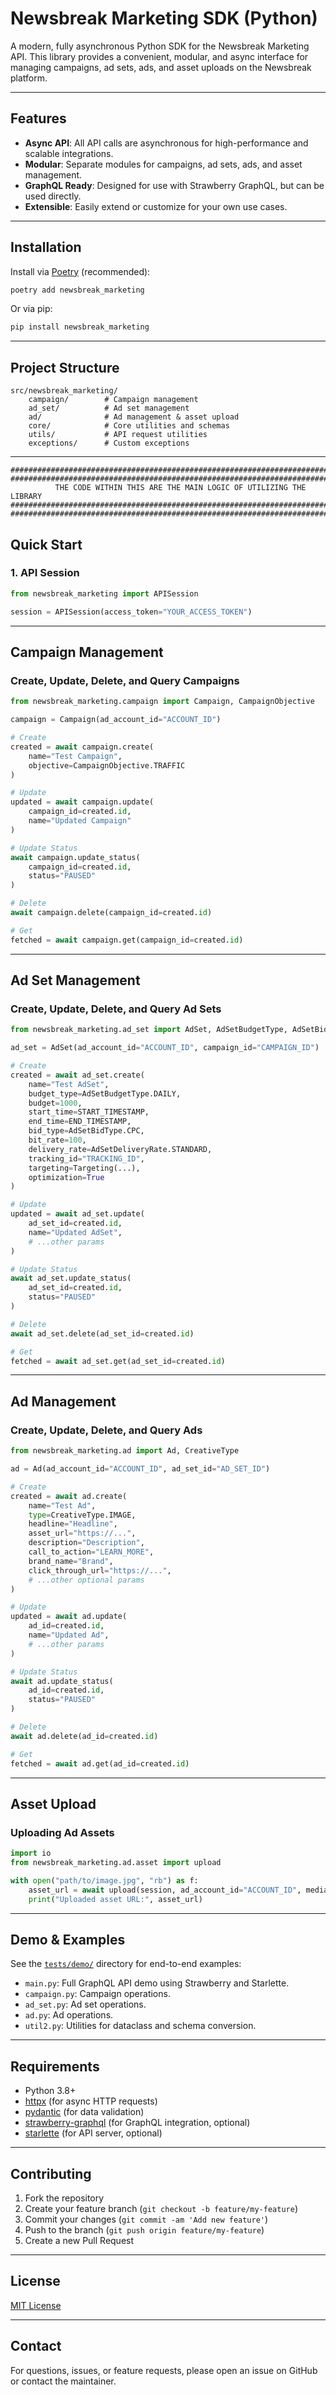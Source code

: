 # Newsbreak Marketing SDK (Python)

A modern, fully asynchronous Python SDK for the Newsbreak Marketing API. This library provides a convenient, modular, and async interface for managing campaigns, ad sets, ads, and asset uploads on the Newsbreak platform.

---

## Features

- **Async API**: All API calls are asynchronous for high-performance and scalable integrations.
- **Modular**: Separate modules for campaigns, ad sets, ads, and asset management.
- **GraphQL Ready**: Designed for use with Strawberry GraphQL, but can be used directly.
- **Extensible**: Easily extend or customize for your own use cases.

---

## Installation

Install via [Poetry](https://python-poetry.org/) (recommended):

```bash
poetry add newsbreak_marketing
```

Or via pip:

```bash
pip install newsbreak_marketing
```

---

## Project Structure

```
src/newsbreak_marketing/
    campaign/        # Campaign management
    ad_set/          # Ad set management
    ad/              # Ad management & asset upload
    core/            # Core utilities and schemas
    utils/           # API request utilities
    exceptions/      # Custom exceptions
```

---

```
#####################################################################################
#####################################################################################
          THE CODE WITHIN THIS ARE THE MAIN LOGIC OF UTILIZING THE LIBRARY
#####################################################################################
#####################################################################################
```

## Quick Start

### 1. API Session

```python
from newsbreak_marketing import APISession

session = APISession(access_token="YOUR_ACCESS_TOKEN")
```

---

## Campaign Management

### Create, Update, Delete, and Query Campaigns

```python
from newsbreak_marketing.campaign import Campaign, CampaignObjective

campaign = Campaign(ad_account_id="ACCOUNT_ID")

# Create
created = await campaign.create(
    name="Test Campaign",
    objective=CampaignObjective.TRAFFIC
)

# Update
updated = await campaign.update(
    campaign_id=created.id,
    name="Updated Campaign"
)

# Update Status
await campaign.update_status(
    campaign_id=created.id,
    status="PAUSED"
)

# Delete
await campaign.delete(campaign_id=created.id)

# Get
fetched = await campaign.get(campaign_id=created.id)
```

---

## Ad Set Management

### Create, Update, Delete, and Query Ad Sets

```python
from newsbreak_marketing.ad_set import AdSet, AdSetBudgetType, AdSetBidType, AdSetDeliveryRate, Targeting

ad_set = AdSet(ad_account_id="ACCOUNT_ID", campaign_id="CAMPAIGN_ID")

# Create
created = await ad_set.create(
    name="Test AdSet",
    budget_type=AdSetBudgetType.DAILY,
    budget=1000,
    start_time=START_TIMESTAMP,
    end_time=END_TIMESTAMP,
    bid_type=AdSetBidType.CPC,
    bit_rate=100,
    delivery_rate=AdSetDeliveryRate.STANDARD,
    tracking_id="TRACKING_ID",
    targeting=Targeting(...),
    optimization=True
)

# Update
updated = await ad_set.update(
    ad_set_id=created.id,
    name="Updated AdSet",
    # ...other params
)

# Update Status
await ad_set.update_status(
    ad_set_id=created.id,
    status="PAUSED"
)

# Delete
await ad_set.delete(ad_set_id=created.id)

# Get
fetched = await ad_set.get(ad_set_id=created.id)
```

---

## Ad Management

### Create, Update, Delete, and Query Ads

```python
from newsbreak_marketing.ad import Ad, CreativeType

ad = Ad(ad_account_id="ACCOUNT_ID", ad_set_id="AD_SET_ID")

# Create
created = await ad.create(
    name="Test Ad",
    type=CreativeType.IMAGE,
    headline="Headline",
    asset_url="https://...",
    description="Description",
    call_to_action="LEARN_MORE",
    brand_name="Brand",
    click_through_url="https://...",
    # ...other optional params
)

# Update
updated = await ad.update(
    ad_id=created.id,
    name="Updated Ad",
    # ...other params
)

# Update Status
await ad.update_status(
    ad_id=created.id,
    status="PAUSED"
)

# Delete
await ad.delete(ad_id=created.id)

# Get
fetched = await ad.get(ad_id=created.id)
```

---

## Asset Upload

### Uploading Ad Assets

```python
import io
from newsbreak_marketing.ad.asset import upload

with open("path/to/image.jpg", "rb") as f:
    asset_url = await upload(session, ad_account_id="ACCOUNT_ID", media=f)
    print("Uploaded asset URL:", asset_url)
```

---

## Demo & Examples

See the [`tests/demo/`](./tests/demo/) directory for end-to-end examples:

- `main.py`: Full GraphQL API demo using Strawberry and Starlette.
- `campaign.py`: Campaign operations.
- `ad_set.py`: Ad set operations.
- `ad.py`: Ad operations.
- `util2.py`: Utilities for dataclass and schema conversion.

---

## Requirements

- Python 3.8+
- [httpx](https://www.python-httpx.org/) (for async HTTP requests)
- [pydantic](https://pydantic-docs.helpmanual.io/) (for data validation)
- [strawberry-graphql](https://strawberry.rocks/) (for GraphQL integration, optional)
- [starlette](https://www.starlette.io/) (for API server, optional)

---

## Contributing

1. Fork the repository
2. Create your feature branch (`git checkout -b feature/my-feature`)
3. Commit your changes (`git commit -am 'Add new feature'`)
4. Push to the branch (`git push origin feature/my-feature`)
5. Create a new Pull Request

---

## License

[MIT License](./LICENSE)

---

## Contact

For questions, issues, or feature requests, please open an issue on GitHub or contact the maintainer.